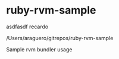 # ruby-rvm-sample

asdfasdf
recardo

/Users/araguero/gitrepos/ruby-rvm-sample

Sample rvm bundler usage
